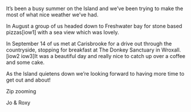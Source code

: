 It’s been a busy summer on the Island and we’ve been trying to make the most of what nice weather we’ve had.

In August a group of us headed down to Freshwater bay for stone based pizzas[iow1] with a sea view which was lovely.

In September 14 of us met at Carisbrooke for a drive out through the countryside, stopping for breakfast at The Donkey Sanctuary in Wroxall. [iow2 iow3]It was a beautiful day and really nice to catch up over a coffee and some cake.

As the Island quietens down we’re looking forward to having more time to get out and about!


Zip zooming


Jo & Roxy